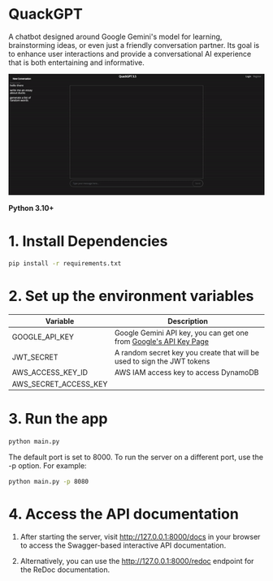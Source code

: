 # QuackGPT
A chatbot designed around Google Gemini's model for learning, brainstorming ideas, or even just a friendly conversation partner. Its goal is to enhance user interactions and provide a conversational AI experience that is both entertaining and informative.

<img src="quackgpt.gif"> 

**Python 3.10+**
# 1. Install Dependencies
```bash
pip install -r requirements.txt
```

# 2. Set up the environment variables
| Variable            | Description                                               |
| ------------------- | --------------------------------------------------------- |
| GOOGLE_API_KEY      | Google Gemini API key, you can get one from [Google's API Key Page](https://makersuite.google.com/app/apikey) |
| JWT_SECRET          | A random secret key you create that will be used to sign the JWT tokens  |
| AWS_ACCESS_KEY_ID   | AWS IAM access key to access DynamoDB                       |
| AWS_SECRET_ACCESS_KEY|                                                      |


# 3. Run the app
```bash
python main.py
```
The default port is set to 8000. To run the server on a different port, use the -p option. For example:
```bash
python main.py -p 8080
```

# 4. Access the API documentation
1. After starting the server, visit http://127.0.0.1:8000/docs in your browser to access the Swagger-based interactive API documentation.

2. Alternatively, you can use the http://127.0.0.1:8000/redoc endpoint for the ReDoc documentation.
